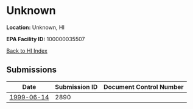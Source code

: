 # Unknown

**Location:** Unknown, HI

**EPA Facility ID:** 100000035507

[Back to HI Index](../../index.md)

## Submissions

| Date | Submission ID | Document Control Number |
|------|--------------|-------------------------|
| [1999-06-14](submissions/2890.md) | 2890 |  |
